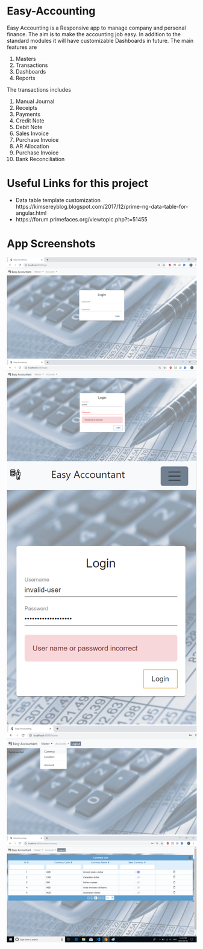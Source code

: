# Easy-Accounting

Easy Accounting is a Responsive app to manage company and personal finance. The aim is to make the accounting job easy. In addition to the standard modules it will have customizable Dashboards in future. The main features are 

<ol>
  <li>Masters</li>
  <li>Transactions</li>
  <li>Dashboards</li>
  <li>Reports</li>
</ol>

The transactions includes 

<ol>
  <li>Manual Journal</li>
  <li>Receipts</li>
  <li>Payments</li>
  <li>Credit Note</li>
  <li>Debit Note</li>
  <li>Sales Invoice</li>
  <li>Purchase Invoice</li>
  <li>AR Allocation</li>
  <li>Purchase Invoice</li>
  <li>Bank Reconciliation</li>
</ol>

# Useful Links for this project
<ul>
  <li>Data table template customization https://kimsereyblog.blogspot.com/2017/12/prime-ng-data-table-for-angular.html </li>
  <li>https://forum.primefaces.org/viewtopic.php?t=51455</li>
</ul>

# App Screenshots

<div>
  <img src='https://raw.githubusercontent.com/bala-itpro-channel/Easy-Accounting/master/src/screen-shots/01-login.png' />
</div>
<div>
  <img src='https://raw.githubusercontent.com/bala-itpro-channel/Easy-Accounting/master/src/screen-shots/02-login.png' />
</div>
<div>
  <img src='https://raw.githubusercontent.com/bala-itpro-channel/Easy-Accounting/master/src/screen-shots/03-login-error.png' />
</div>
<div>
  <img src='https://raw.githubusercontent.com/bala-itpro-channel/Easy-Accounting/master/src/screen-shots/04-menu.png' />
</div>
<div>
  <img src='https://raw.githubusercontent.com/bala-itpro-channel/Easy-Accounting/master/src/screen-shots/05-currency-master.png' />
</div>
